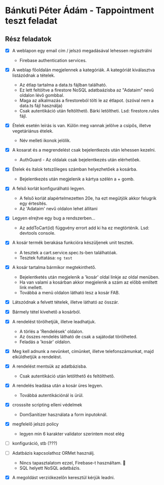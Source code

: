 # Bánkuti Péter Ádám - Tappointment teszt feladat

## Rész feladatok

- [x] A weblapon egy e­mail cím / jelszó megadásával lehessen regisztrálni
    * Firebase authentication services.

- [x] A weblap főoldalán megjelennek a kategóriák. A kategóriát kiválasztva listázódnak a tételek.
    * Az étlap tartalma a data.ts fájlban található. 
    * Ez lett feltöltve a firestore NoSQL adatbaázisba az "Adataim" nevű oldalon lévő gombbal.
    * Maga az alkalmazás a firestoreból tölti le az étlapot. (szóval nem a data.ts fájl használja)
    * Csak autentikáció után feltölthető. Bárki letöltheti. Lsd: firestore.rules fájl.

- [x] Ételek esetén leírás is van. Külön meg vannak jelölve a csípős, illetve vegetáriánus ételek.
    * Név melleti ikonok jelölik.

- [x] A kosarat és a megrendelést csak bejelentkezés után lehessen kezelni.
    * AuthGuard - Az oldalak csak bejelentkezés után elérhetőek.


- [x] Ételek és italok tetszőleges számban helyezhetőek a kosárba.
    * Bejelentkezés után megjelenik a kártya szélén a + gomb.

- [x] A felső korlát konfigurálható legyen.
    * A felső korlát alapértelmezetten 20e, ha ezt megütjök akkor felugrik egy értesítés.
    * Az 'Adataim' nevű oldalon lehet állítani

- [x] Legyen elrejtve egy bug a rendszerben...
    * Az addToCart(id) függvény errort add ki ha ez megtörténik. Lsd: devtools console.

- [x] A kosár termék berakása funkcióra készüljenek unit tesztek.
    * A tesztek a cart.service.spec.ts-ben találhatóak.
    * Tesztek futtatása: `ng test`

- [x] A kosár tartalma bármikor megtekinthető. 
    * Bejelentketés után megjelenik a 'kosár' oldal linkje az oldal menüben.
    * Ha van valami a kosárban akkor megjelenik a szám az előbb említett link mellett.
    * Továbbá a menü oldalon látható lesz a kosár FAB.

- [x] Látszódnak a felvett tételek, illetve látható az összár. 

- [x] Bármely tétel kivehető a kosárból.


- [x] A rendelést törölhetjük, illetve leadhatjuk.
    * A törlés a 'Rendelések' oldalon. 
    * Az összes rendelés látható de csak a sajátodat törölheted.
    * Feladás a 'kosár' oldalon.

- [x] Meg kell adnunk a nevünket, címünket, illetve telefonszámunkat, majd elküldhetjük a rendelést. 
- [x] A rendelést mentsük az adatbázisba. 
    * Csak autentikáció után letölthető és feltölthető.

- [x] A rendelés leadása után a kosár üres legyen.
    * Továbbá autentikációnál is ürül.

- [x] cross­site scripting elleni védelmek
    * DomSanitizer használata a form inputoknál.

- [x] megfelelő jelszó policy
    * legyen min 6 karakter validator szerintem most elég

- [ ] konfiguráció, stb (???)

- [ ] Adatbázis kapcsolathoz ORM­et használj.
    * Nincs tapasztalatom ezzel, Firebase-t használtam. :grimacing:
    * SQL helyett NoSQL adatbázis.

- [x] A megoldást verziókezelőn keresztül kérjük leadni.